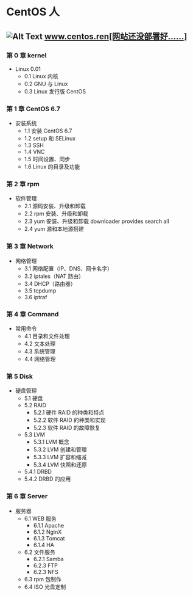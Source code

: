 
# CentOS 人 #

![Alt Text](https://www.centos.org/images/logo_small.png "CentOS")
 www.centos.ren[网站还没部署好……]
-----------------------------------

### 第 0 章 kernel ###

*  Linux 0.01
   * 0.1 Linux 内核
   * 0.2 GNU 与 Linux
   * 0.3 Linux 发行版 CentOS

### 第 1 章 CentOS 6.7 ###

* 安装系统
  * 1.1 安装 CentOS 6.7
  * 1.2 setup 和 SELinux
  * 1.3 SSH
  * 1.4 VNC
  * 1.5 时间设置、同步
  * 1.6 Linux 的目录及功能

### 第 2 章 rpm ###

* 软件管理
  * 2.1 源码安装、升级和卸载
  * 2.2 rpm 安装、升级和卸载
  * 2.3 yum 安装、升级和卸载 downloader provides search all
  * 2.4 yum 源和本地源搭建

### 第 3 章 Network ###

* 网络管理
  * 3.1 网络配置（IP、DNS、网卡名字）
  * 3.2 iptales（NAT 路由）
  * 3.4 DHCP（路由器）
  * 3.5 tcpdump
  * 3.6 iptraf

### 第 4 章 Command ###

* 常用命令
  * 4.1 目录和文件处理
  * 4.2 文本处理
  * 4.3 系统管理
  * 4.4 网络管理

### 第 5 Disk ###

* 硬盘管理
  * 5.1 硬盘
  * 5.2 RAID
    * 5.2.1 硬件 RAID 的种类和特点
    * 5.2.2 软件 RAID 的种类和实现
    * 5.2.3 软件 RAID 的故障恢复
  * 5.3 LVM
    * 5.3.1 LVM 概念
    * 5.3.2 LVM 创建和管理
    * 5.3.3 LVM 扩容和缩减
    * 5.3.4 LVM 快照和还原
  * 5.4.1 DRBD
  * 5.4.2 DRBD 的应用

### 第 6 章 Server ###

* 服务器
  * 6.1 WEB 服务
     * 6.1.1 Apache
     * 6.1.2 NginX
     * 6.1.3 Tomcat
     * 6.1.4 HA
  * 6.2 文件服务
     * 6.2.1 Samba
     * 6.2.3 FTP
     * 6.2.3 NFS
  * 6.3 rpm 包制作
  * 6.4 ISO 光盘定制















